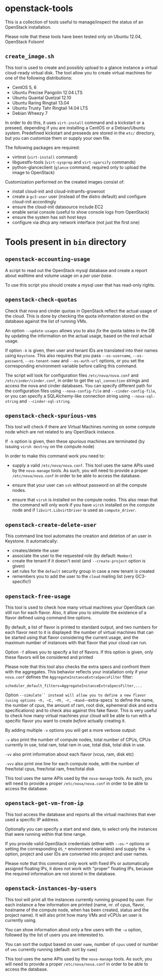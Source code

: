 openstack-tools
===============

This is a collection of tools useful to manage/inspect the status of
an OpenStack installation.

Please note that these tools have been tested only on Ubuntu 12.04,
OpenStack Folsom!

``create_image.sh``
-------------------

This tool is used to create and possibly upload to a glance instance a
virtual cloud-ready virtual disk. The tool allow you to create virtual
machines for one of the following distributions:

* CentOS 5, 6
* Ubuntu Precise Pangolin 12.04 LTS
* Ubuntu Quantal Quetzal 12.10
* Ubuntu Raring Ringtail 13.04
* Ubuntu Trusty Tahr Ringtail 14.04 LTS
* Debian Wheezy 7

In order to do this, it uses ``virt-install`` command and a kickstart
or a preseed, depending if you are installing a CentOS or a
Debian/Ubuntu system. Predefined kickstart and preseeds are stored in
the ``etc/`` directory, but you can customize them or supply your own
file.

The following packages are required:

* virtinst (``virt-install`` command)
* libguestfs-tools (``virt-sysprep`` and ``virt-sparsify`` commands)
* python-glanceclient (``glance`` command, required only to upload the
  image to OpenStack)

Customization performed on the created images consist of:
* install cloud-init and cloud-initramfs-growroot
* create a `gc3-user` user (instead of the distro default) and
  configure cloud-init accordingly
* ensure the cloud-init datasource include EC2
* enable serial console (useful to show console logs from OpenStack)
* ensure the system has ssh host keys
* configure via dhcp any network interface (not just the first one)

Tools present in ``bin`` directory
==================================


``openstack-accounting-usage``
------------------------------

A script to read out the OpenStack mysql database and create a report
about walltime and volume usage on a *per user base*.

To use this script you should create a mysql user that has read-only
rights.


``openstack-check-quotas``
--------------------------

Check that nova and cinder quotas in OpenStack reflect the actual
usage of the cloud. This is done by checking the quota information
stored on the database against the list of running VMs.

An option `--update-usages` allows you to also *fix* the quota
tables in the DB by updating the information on the actual usage,
based on the *real* actual usage.

If option `-k` is given, then user and tenant IDs are translated into
their names using `Keystone`. This also requires that you pass
`--os-username`, `--os-password`, `--os-tenant-name` and
`--os-auth-url` options, or you set the corresponding environment
variable before calling this command.

The script will look for configuration files ``/etc/nova/nova.conf``
and ``/etc/cinder/cinder.conf``, in order to get the `sql_connection`
strings and access the nova and cinder databases. You can specify
different path for the configuration files using
`--nova-config-file` and `--cinder-config-file`, or you can specify
a SQLAlchemy-like connection string using `--nova-sql-string` and
`--cinder-sql-string`.


``openstack-check-spurious-vms``
--------------------------------

This tool will check if there are Virtual Machines running on some
compute node which are not related to any OpenStack instance.

If `-k` option is given, then these *spurious* machines are terminated
(by issuing ``virsh destroy`` on the compute node)

In order to make this command work you need to:

* supply a valid ``/etc/nova/nova.conf``. This tool uses the same APIs
  used by the ``nova-manage`` tools. As such, you will need to provide
  a proper ``/etc/nova/nova.conf`` in order to be able to access the
  database.

* ensure that your user can `ssh` without password on all the compute
  nodes.

* ensure that `virsh` is installed on the compute nodes. This also
  mean that the command will only work if you have ``virsh`` installed
  on the compute node and if ``libvirt.LibvirtDriver`` is used as
  ``compute_driver``.

``openstack-create-delete-user``
--------------------------------

This command line tool automates the creation and deletion of an user
in Keystone. It automatically:

* creates/delete the user
* associate the user to the requested role (by default: `Member`)
* create the tenant if it doesn't exist (and `--create-project` option
  is given)
* set rules for the `default` security group in case a new tenant is
  created
* remembers you to add the user to the `cloud` mailing list (very GC3-specific!)


``openstack-free-usage``
------------------------

This tool is used to check how many virtual machines your OpenStack
can still run for each flavor. Also, it allow you to *simulate* the
existence of a flavor defined using command line options.

By default, a list of flavor is printed to standard output, and two
numbers for each flavor next to it is displayed: the number of virtual
machines that can be started using that flavor considering the current
usage, and the maximum number of instances with that flavor that your
cloud can run.

Option `-f` allows you to specify a list of flavors. If this option is
given, only these flavors will be considered and printed

Please note that this tool also checks the extra specs and confront
them with the aggregates. This behavior reflects your installation
only if your `nova.conf` defines the
`AggregateInstanceExtraSpecsFilter` filter:

    scheduler_default_filters=AggregateInstanceExtraSpecsFilter,...

Option `--simulate`` instead will allow you to define a new flavor
(using options `-n`, `-c`, `-m`, `-r`, `-e` and `--extra-specs` to
define the name, the number of cpus, the amount of ram, root disk,
ephemeral disk and extra specifications) and to check also against
this fake flavor. This is very useful to check how many virtual
machines your cloud will be able to run with a specific flavor you
want to create *before* actually creating it.


By adding multiple `-v` options you will get a more verbose output:

``-v``
    also print the number of compute nodes, total number of CPUs, CPUs
    currently in use, total ram, total ram in use, total disk, total
    disk in use.
    
``-vv``
    also print information about each flavor (vcus, ram, disk etc)

``-vvv`` also print one line for each compute node, with the number of
    free/total cpus, free/total ram, free/total disk

This tool uses the same APIs used by the ``nova-manage`` tools. As
such, you will need to provide a proper ``/etc/nova/nova.conf`` in
order to be able to access the database.


``openstack-get-vm-from-ip``
----------------------------

This tool access the database and reports all the virtual machines
that ever used a specific IP address.

Optionally you can specify a start and end date, to select only the
instances that were running within that time range.

If you provide valid OpenStack credentials (either with `--os-*` options
or setting the corresponding `OS_*` environment variables) and supply
the `-k` option, project and user IDs are converted into project and
user names.

Please note that this command only work with fixed IPs or
automatically assigned floating IPs, it does not work with "proper"
floating IPs, because the required information are not stored in the
database.


``openstack-instances-by-users``
--------------------------------

This tool will print all the instances currently running grouped by
user. For each instance a few information are printed (name, nr. of
cpus, flavor, hostname of the compute node, when has been created,
status and the project name). It will also print how many VMs and
vCPUs an user is currently using.

You can show information about only a few users with the `-u` option,
followed by the list of users you are interested to.

You can sort the output based on user `name`, number of `cpus` used or
number of `vms` currently running (default: sort by `name`)

This tool uses the same APIs used by the ``nova-manage`` tools. As
such, you will need to provide a proper ``/etc/nova/nova.conf`` in
order to be able to access the database.
